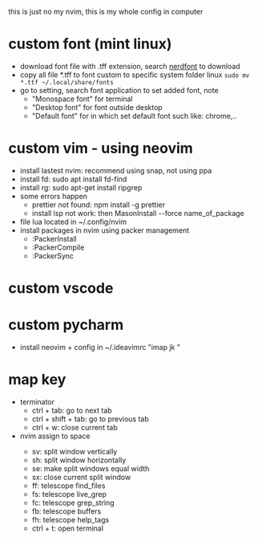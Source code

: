 this is just no my nvim, this is my whole config in computer
# custom font (mint linux)
- download font file with .tff extension, search [nerdfont](https://www.nerdfonts.com/font-downloads) to download
- copy all file *.tff to font custom to specific system folder linux ```sudo mv *.ttf ~/.local/share/fonts```
- go to setting, search font application to set added font, note
  - "Monospace font" for terminal
  - "Desktop font" for font outside desktop
  - "Default font" for in which set default font such like: chrome,..
# custom vim - using neovim
- install lastest nvim: recommend using snap, not using ppa
- install fd: sudo apt install fd-find
- install rg: sudo apt-get install ripgrep
- some errors happen
  - prettier not found: npm install -g prettier
  - install lsp not work: then MasonInstall --force name_of_package
- file lua located in ~/.config/nvim
- install packages in nvim using packer management
  - :PackerInstall
  - :PackerCompile
  - :PackerSync
# custom vscode
# custom pycharm
- install neovim + config in ~/.ideavimrc "imap jk <Esc>"
# map key
  - terminator
    - ctrl + tab: go to next tab
    - ctrl + shift + tab: go to previous tab
    - ctrl + w: close current tab
 - nvim
   <leader> assign to space
    - <leader> sv: split window vertically
    - <leader> sh: split window horizontally
    - <leader> se: make split windows equal width
    - <leader> sx: close current split window
    - <leader> ff: telescope find_files
    - <leader> fs: telescope live_grep
    - <leader> fc: telescope grep_string
    - <leader> fb: telescope buffers
    - <leader> fh: telescope help_tags
    - ctrl + t: open terminal
